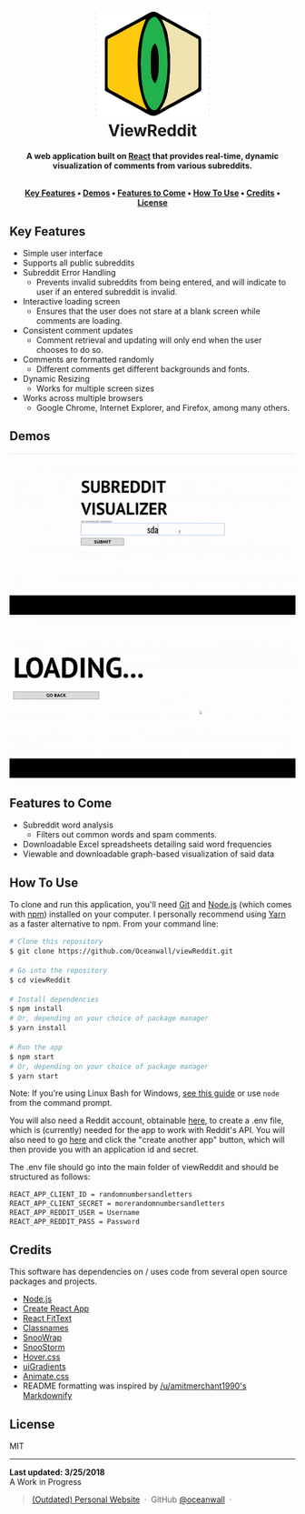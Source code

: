 
<h1 align="center">
  <br>
    <a href="">
      <img src="https://raw.githubusercontent.com/Oceanwall/viewReddit/master/images/logo.png" alt="ViewReddit" width="200">
    </a>
  <br>
  ViewReddit
  <br>
</h1>

<h4 align="center">A web application built on <a href="https://reactjs.org" target="_blank">React</a> that provides real-time, dynamic visualization of comments from various subreddits.

<br>
<br>

<p align="center">
  <a href="#key-features">Key Features</a> •
  <a href="#demos">Demos</a> •
  <a href="#features-to-come">Features to Come</a> •
  <a href="#how-to-use">How To Use</a> •
  <a href="#credits">Credits</a> •
  <a href="#license">License</a>
</p>

## Key Features

* Simple user interface
* Supports all public subreddits
* Subreddit Error Handling
  - Prevents invalid subreddits from being entered, and will indicate to user if an entered subreddit is invalid.
* Interactive loading screen
  - Ensures that the user does not stare at a blank screen while comments are loading.
* Consistent comment updates
  - Comment retrieval and updating will only end when the user chooses to do so.
* Comments are formatted randomly
  - Different comments get different backgrounds and fonts.
* Dynamic Resizing
  - Works for multiple screen sizes
* Works across multiple browsers
  - Google Chrome, Internet Explorer, and Firefox, among many others.

## Demos

![screenshot](https://raw.githubusercontent.com/Oceanwall/viewReddit/master/images/Loading.gif)
![screenshot](https://raw.githubusercontent.com/Oceanwall/viewReddit/master/images/ShowComments.gif)

## Features to Come

* Subreddit word analysis
  - Filters out common words and spam comments.
* Downloadable Excel spreadsheets detailing said word frequencies
* Viewable and downloadable graph-based visualization of said data

## How To Use

To clone and run this application, you'll need [Git](https://git-scm.com) and [Node.js](https://nodejs.org/en/download/) (which comes with [npm](http://npmjs.com)) installed on your computer. I personally recommend using [Yarn](https://yarnpkg.com/en/) as a faster alternative to npm. From your command line:

```bash
# Clone this repository
$ git clone https://github.com/Oceanwall/viewReddit.git

# Go into the repository
$ cd viewReddit

# Install dependencies
$ npm install
# Or, depending on your choice of package manager
$ yarn install

# Run the app
$ npm start
# Or, depending on your choice of package manager
$ yarn start
```

Note: If you're using Linux Bash for Windows, [see this guide](https://www.howtogeek.com/261575/how-to-run-graphical-linux-desktop-applications-from-windows-10s-bash-shell/) or use `node` from the command prompt.

You will also need a Reddit account, obtainable <a href="https://www.reddit.com/">here</a>, to create a .env file, which is (currently) needed for the app to work with Reddit's API. You will also need to go <a href="https://www.reddit.com/prefs/apps/">here</a> and click the "create another app" button, which will then provide you with an application id and secret.

The .env file should go into the main folder of viewReddit and should be structured as follows:
```
REACT_APP_CLIENT_ID = randomnumbersandletters
REACT_APP_CLIENT_SECRET = morerandomnumbersandletters
REACT_APP_REDDIT_USER = Username
REACT_APP_REDDIT_PASS = Password
```

## Credits

This software has dependencies on / uses code from several open source packages and projects.

- [Node.js](https://nodejs.org/)
- [Create React App](https://github.com/facebook/create-react-app)
- [React FitText](http://softwarepsychonaut.com/react-fittext/)
- [Classnames](https://github.com/JedWatson/classnames)
- [SnooWrap](https://github.com/not-an-aardvark/snoowrap)
- [SnooStorm](https://github.com/MayorMonty/Snoostorm)
- [Hover.css](http://ianlunn.github.io/Hover/)
- [uiGradients](https://uigradients.com/)
- [Animate.css](https://daneden.github.io/animate.css/)
- README formatting was inspired by <a href="https://github.com/amitmerchant1990/electron-markdownify/blob/master/README.md">/u/amitmerchant1990's Markdownify</a>

## License

MIT

---

**Last updated: 3/25/2018**
<br>
A Work in Progress

> [(Outdated) Personal Website](http://www.cs.utexas.edu/~mzhao/) &nbsp;&middot;&nbsp;
> GitHub [@oceanwall](https://github.com/oceanwall) &nbsp;&middot;&nbsp;
